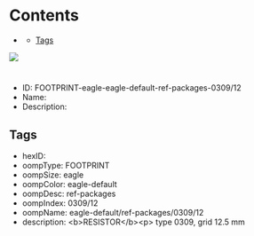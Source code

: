 



Contents
========

* [](#)
	* [Tags](#tags)
  
![][im]
# 

- ID: FOOTPRINT-eagle-eagle-default-ref-packages-0309/12
- Name: 
- Description: 

## Tags

- hexID: 
- oompType: FOOTPRINT
- oompSize: eagle
- oompColor: eagle-default
- oompDesc: ref-packages
- oompIndex: 0309/12
- oompName: eagle-default/ref-packages/0309/12
- description: &lt;b&gt;RESISTOR&lt;/b&gt;&lt;p&gt;&#xD;
type 0309, grid 12.5 mm



[im]: image.png
